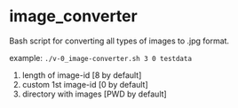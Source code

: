# image_converter

Bash script for converting all types of images to .jpg format.

example: `./v-0_image-converter.sh 3 0 testdata`

1. length of image-id [8 by default]
2. custom 1st image-id [0 by default]
3. directory with images [PWD by default]
